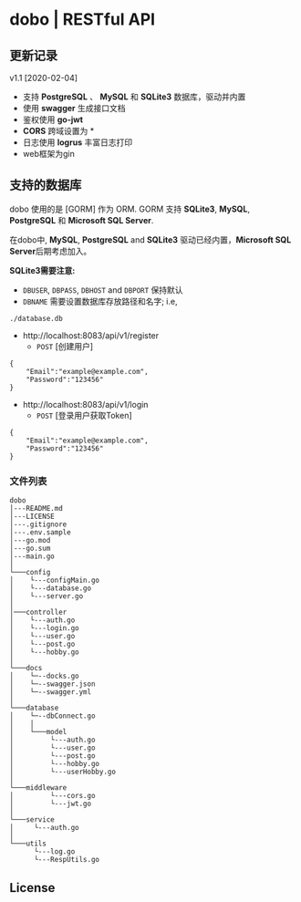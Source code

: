 # dobo | RESTful API 






## 更新记录 

v1.1 [2020-02-04]
- 支持 **PostgreSQL** 、 **MySQL** 和 **SQLite3** 数据库，驱动并内置
- 使用 **swagger** 生成接口文档
- 鉴权使用 **go-jwt** 
- **CORS** 跨域设置为 *
- 日志使用 **logrus** 丰富日志打印
- web框架为gin



## 支持的数据库

dobo 使用的是 [GORM] 作为 ORM. GORM 支持 **SQLite3**, **MySQL**,
**PostgreSQL** 和 **Microsoft SQL Server**.

在dobo中, **MySQL**, **PostgreSQL** and **SQLite3** 驱动已经内置，**Microsoft SQL Server**后期考虑加入。

**SQLite3需要注意:**
- `DBUSER`, `DBPASS`, `DBHOST` and `DBPORT` 保持默认
- `DBNAME` 需要设置数据库存放路径和名字; i.e,
```
./database.db
```


- http://localhost:8083/api/v1/register
  - `POST` [创建用户]
```
{
    "Email":"example@example.com",
    "Password":"123456"
}
```
- http://localhost:8083/api/v1/login
  - `POST` [登录用户获取Token]
```
{
    "Email":"example@example.com",
    "Password":"123456"
}
```

### 文件列表

```
dobo
│---README.md
│---LICENSE
│---.gitignore
│---.env.sample
│---go.mod
│---go.sum
│---main.go
│
└───config
│    └---configMain.go
│    └---database.go
│    └---server.go
│
│───controller
│    └---auth.go
│    └---login.go
│    └---user.go
│    └---post.go
│    └---hobby.go
│
└───docs
│    └─--docks.go
│    └─--swagger.json
│    └─--swagger.yml
│
└───database
│    └─--dbConnect.go
│    │
│    └───model
│         └---auth.go
│         └---user.go
│         └---post.go
│         └---hobby.go
│         └---userHobby.go
│
└───middleware
│         └---cors.go
│         └---jwt.go
│
└───service
│     └---auth.go
│
└───utils
      └---log.go
      └---RespUtils.go
```

## License
